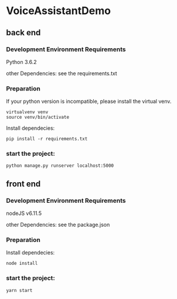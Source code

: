 # VoiceAssistantDemo
## back end
### Development Environment Requirements
Python 3.6.2

other Dependencies: see the requirements.txt

### Preparation
If your python version is incompatible, please install the virtual venv.

```
virtualvenv venv
source venv/bin/activate
```

Install dependecies:

```
pip install -r requirements.txt
```

### start the project:

```
python manage.py runserver localhost:5000
```
## front end
### Development Environment Requirements
nodeJS v6.11.5

other Dependencies: see the package.json

### Preparation

Install dependecies:

```
node install
```

### start the project:

```
yarn start
```